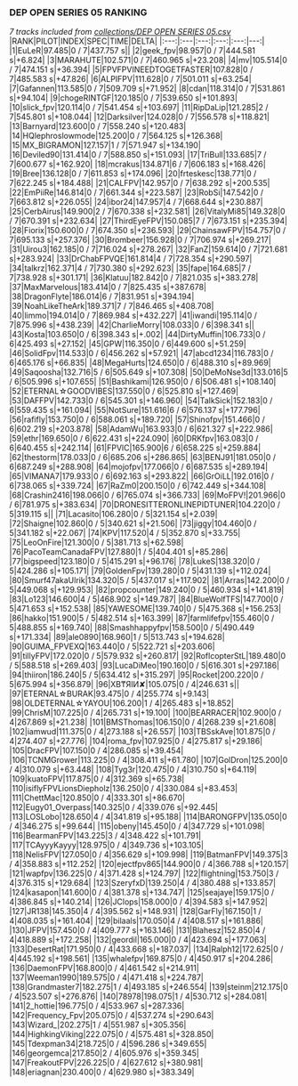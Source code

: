 ### DEP OPEN SERIES 05 RANKING
*7 tracks included from [collections/DEP OPEN SERIES 05.csv](/collections/DEP%20OPEN%20SERIES%2005.csv)*
|RANK|PILOT|INDEX|SPEC|TIME|DELTA|
|:---:|:---|:---:|:---:|:---:|---:|
|1|EuLeR|97.485|0 / 7|437.757 s||
|2|geek_fpv|98.957|0 / 7|444.581 s|+6.824|
|3|MARAHUTE|102.571|0 / 7|460.965 s|+23.208|
|4|mv|105.514|0 / 7|474.151 s|+36.394|
|5|FPVFPVINEEDTOGETFASTER|107.828|0 / 7|485.583 s|+47.826|
|6|ALPIFPV|111.628|0 / 7|501.011 s|+63.254|
|7|Gafannen|113.585|0 / 7|509.709 s|+71.952|
|8|cdan|118.314|0 / 7|531.861 s|+94.104|
|9|chogeRINTGF|120.185|0 / 7|539.650 s|+101.893|
|10|slick_fpv|120.114|0 / 7|541.454 s|+103.697|
|11|RipDaLip|121.285|2 / 7|545.801 s|+108.044|
|12|Darksilver|124.028|0 / 7|556.578 s|+118.821|
|13|Barnyard|123.600|0 / 7|558.240 s|+120.483|
|14|HQlephroslowmode|125.200|0 / 7|564.125 s|+126.368|
|15|MX_BIGRAMON|127.157|1 / 7|571.947 s|+134.190|
|16|Deviled90|131.414|0 / 7|588.850 s|+151.093|
|17|TriBull|133.685|7 / 7|600.677 s|+162.920|
|18|mcrakus|134.871|6 / 7|606.183 s|+168.426|
|19|Bree|136.128|0 / 7|611.853 s|+174.096|
|20|frteskesc|138.771|0 / 7|622.245 s|+184.488|
|21|CALFPV|142.957|0 / 7|638.292 s|+200.535|
|22|EmPiiRe|146.814|0 / 7|661.344 s|+223.587|
|23|RobSi|147.542|0 / 7|663.812 s|+226.055|
|24|ibor24|147.957|4 / 7|668.644 s|+230.887|
|25|CerbAirus|149.900|2 / 7|670.338 s|+232.581|
|26|VitalyMi85|149.328|0 / 7|670.391 s|+232.634|
|27|ThirdEyeFPV|150.085|7 / 7|673.151 s|+235.394|
|28|Fiorix|150.600|0 / 7|674.350 s|+236.593|
|29|ChainsawFPV|154.757|0 / 7|695.133 s|+257.376|
|30|Brombeer|156.928|0 / 7|706.974 s|+269.217|
|31|Uirou3|162.185|0 / 7|716.024 s|+278.267|
|32|FanZ|159.614|0 / 7|721.681 s|+283.924|
|33|DrChabFPVQE|161.814|4 / 7|728.354 s|+290.597|
|34|talkrz|162.371|4 / 7|730.380 s|+292.623|
|35|fape|164.685|7 / 7|738.928 s|+301.171|
|36|Klatuu|182.842|0 / 7|821.035 s|+383.278|
|37|MaxMarvelous|183.414|0 / 7|825.435 s|+387.678|
|38|DragonFlyte|186.014|6 / 7|831.951 s|+394.194|
|39|NoahLikeTheArk|189.371|7 / 7|846.465 s|+408.708|
|40|limmo|194.014|0 / 7|869.984 s|+432.227|
|41|iwandi|195.114|0 / 7|875.996 s|+438.239|
|42|CharlieMorry|108.033|0 / 6|398.341 s||
|43|Kosta|103.650|0 / 6|398.343 s|+.002|
|44|DirtyMuffin|106.733|0 / 6|425.493 s|+27.152|
|45|GPW|116.350|0 / 6|449.600 s|+51.259|
|46|SolidFpv|114.533|0 / 6|456.262 s|+57.921|
|47|abcd1234|116.783|0 / 6|465.176 s|+66.835|
|48|MegaHurts|124.650|0 / 6|488.310 s|+89.969|
|49|Saqoosha|132.716|5 / 6|505.649 s|+107.308|
|50|DeMoNse3d|133.016|5 / 6|505.996 s|+107.655|
|51|Bashikami|126.950|0 / 6|506.481 s|+108.140|
|52|ETERNAL☆GOODVIBES|137.550|0 / 6|525.810 s|+127.469|
|53|DAFFPV|142.733|0 / 6|545.301 s|+146.960|
|54|TalkSick|152.183|0 / 6|559.435 s|+161.094|
|55|NotSure|151.616|6 / 6|576.137 s|+177.796|
|56|rafifly|153.750|0 / 6|588.061 s|+189.720|
|57|Shinofpv|151.466|0 / 6|602.219 s|+203.878|
|58|AdamWu|163.933|0 / 6|621.327 s|+222.986|
|59|ethr|169.650|0 / 6|622.431 s|+224.090|
|60|DRKfpv|163.083|0 / 6|640.455 s|+242.114|
|61|FPVlC|165.900|6 / 6|658.225 s|+259.884|
|62|thestorm|178.033|0 / 6|685.206 s|+286.865|
|63|BENJ91|181.050|0 / 6|687.249 s|+288.908|
|64|mojofpv|177.066|0 / 6|687.535 s|+289.194|
|65|VIMANA7|179.933|0 / 6|692.163 s|+293.822|
|66|GrOiLL|192.016|0 / 6|738.065 s|+339.724|
|67|RaZm0|200.150|0 / 6|742.449 s|+344.108|
|68|Crashin2416|198.066|0 / 6|765.074 s|+366.733|
|69|MoFPV!|201.966|0 / 6|781.975 s|+383.634|
|70|DRONESITTERONLINEPIDTUNER|104.220|0 / 5|319.115 s||
|71|Lacasito|106.280|0 / 5|321.154 s|+2.039|
|72|Shaigne|102.860|0 / 5|340.621 s|+21.506|
|73|jiggy|104.460|0 / 5|341.182 s|+22.067|
|74|KPV|117.520|4 / 5|352.870 s|+33.755|
|75|LeoOnFire|121.300|0 / 5|381.713 s|+62.598|
|76|PacoTeamCanadaFPV|127.880|1 / 5|404.401 s|+85.286|
|77|bigspeed|123.180|0 / 5|415.291 s|+96.176|
|78|LukeS|138.320|0 / 5|424.286 s|+105.171|
|79|GoldenFpv|139.280|0 / 5|431.139 s|+112.024|
|80|Smurf47akaUlrik|134.320|5 / 5|437.017 s|+117.902|
|81|Arras|142.200|0 / 5|449.068 s|+129.953|
|82|propcounter|149.240|0 / 5|460.934 s|+141.819|
|83|Lo123|146.600|4 / 5|468.902 s|+149.787|
|84|BlueWolfTFS|147.700|0 / 5|471.653 s|+152.538|
|85|YAWESOME|139.740|0 / 5|475.368 s|+156.253|
|86|hakko|151.900|5 / 5|482.514 s|+163.399|
|87|farmlifefpv|155.460|0 / 5|488.855 s|+169.740|
|88|Smashhappyfpv|158.500|0 / 5|490.449 s|+171.334|
|89|ale0890|168.960|1 / 5|513.743 s|+194.628|
|90|GUIMA_FPVEXQ|163.440|0 / 5|522.721 s|+203.606|
|91|tillyFPV|172.020|0 / 5|579.932 s|+260.817|
|92|RoflcopterStL|189.480|0 / 5|588.518 s|+269.403|
|93|LucaDiMeo|190.160|0 / 5|616.301 s|+297.186|
|94|thiiron|186.240|5 / 5|634.412 s|+315.297|
|95|Rocket|200.220|0 / 5|675.994 s|+356.879|
|96|XB₸ЯIИ✘|105.075|0 / 4|246.631 s||
|97|ETERNAL☆BURAK|93.475|0 / 4|255.774 s|+9.143|
|98|OLDETERNAL☆YAYOU|106.200|1 / 4|265.483 s|+18.852|
|99|ChrisM|107.225|0 / 4|265.731 s|+19.100|
|100|BEARRACER|102.900|0 / 4|267.869 s|+21.238|
|101|BMSThomas|106.150|0 / 4|268.239 s|+21.608|
|102|iamwud|111.375|0 / 4|273.188 s|+26.557|
|103|TBSskAve|101.875|0 / 4|274.407 s|+27.776|
|104|roma_fpv|107.925|0 / 4|275.817 s|+29.186|
|105|DracFPV|107.150|0 / 4|286.085 s|+39.454|
|106|TCNMGrower|113.225|0 / 4|308.411 s|+61.780|
|107|GolDron|125.200|0 / 4|310.079 s|+63.448|
|108|Tyg3r|120.475|0 / 4|310.750 s|+64.119|
|109|kuatoFPV|117.875|0 / 4|312.369 s|+65.738|
|110|isiflyFPVLionsDiepholz|136.250|0 / 4|330.084 s|+83.453|
|111|ChettMac|120.850|0 / 4|333.301 s|+86.670|
|112|Eugy01_Overpass|140.325|0 / 4|339.076 s|+92.445|
|113|LOSLobo|128.650|4 / 4|341.819 s|+95.188|
|114|BARONGFPV|135.050|0 / 4|346.275 s|+99.644|
|115|obeny|145.450|0 / 4|347.729 s|+101.098|
|116|BearmanFPV|143.225|3 / 4|348.422 s|+101.791|
|117|TCAyyyKayyy|128.975|0 / 4|349.736 s|+103.105|
|118|NelisFPV|127.050|0 / 4|356.629 s|+109.998|
|119|BatmanFPV|149.375|3 / 4|358.883 s|+112.252|
|120|ejectfpv865|144.900|0 / 4|366.788 s|+120.157|
|121|wapfpv|136.225|0 / 4|371.428 s|+124.797|
|122|flightning|153.750|3 / 4|376.315 s|+129.684|
|123|SzeryfxD|139.250|4 / 4|380.488 s|+133.857|
|124|kasapon|141.600|0 / 4|381.378 s|+134.747|
|125|seajaye|159.175|0 / 4|386.845 s|+140.214|
|126|JClops|158.000|0 / 4|394.583 s|+147.952|
|127|JR138|145.350|4 / 4|395.562 s|+148.931|
|128|GarFly|167.150|1 / 4|408.035 s|+161.404|
|129|bilaals|170.050|4 / 4|408.517 s|+161.886|
|130|JFPV|157.450|0 / 4|409.777 s|+163.146|
|131|Blahesz|152.850|4 / 4|418.889 s|+172.258|
|132|geordil|165.000|0 / 4|423.694 s|+177.063|
|133|DesertRat|171.950|0 / 4|433.668 s|+187.037|
|134|Ralph12|172.625|0 / 4|445.192 s|+198.561|
|135|whalefpv|169.875|0 / 4|450.917 s|+204.286|
|136|DaemonFPV|168.800|0 / 4|461.542 s|+214.911|
|137|Weeman1990|189.575|0 / 4|471.418 s|+224.787|
|138|Grandmaster7|182.275|1 / 4|493.185 s|+246.554|
|139|steinm|212.175|0 / 4|523.507 s|+276.876|
|140|78978|198.075|1 / 4|530.712 s|+284.081|
|141|2_hottie|196.775|0 / 4|533.967 s|+287.336|
|142|Frequency_Fpv|205.075|0 / 4|537.274 s|+290.643|
|143|Wizard_|202.275|1 / 4|551.987 s|+305.356|
|144|HighkingViking|222.075|0 / 4|575.481 s|+328.850|
|145|Tdexpman34|218.725|0 / 4|596.286 s|+349.655|
|146|georgemca|217.850|2 / 4|605.976 s|+359.345|
|147|FreakoutFPV|226.225|0 / 4|627.612 s|+380.981|
|148|eriagnan|230.400|0 / 4|629.980 s|+383.349|
